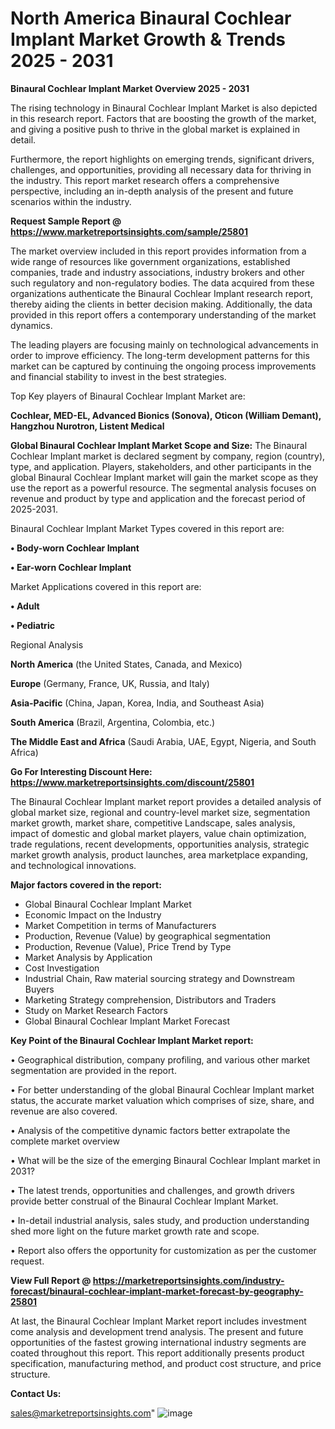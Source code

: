 # North America Binaural Cochlear Implant Market Growth & Trends 2025 - 2031

<Strong> Binaural Cochlear Implant Market Overview 2025 - 2031</strong>

The rising technology in Binaural Cochlear Implant Market is also depicted in this research report. Factors that are boosting the growth of the market, and giving a positive push to thrive in the global market is explained in detail.

Furthermore, the report highlights on emerging trends, significant drivers, challenges, and opportunities, providing all necessary data for thriving in the industry. This report market research offers a comprehensive perspective, including an in-depth analysis of the present and future scenarios within the industry.

<strong>Request Sample Report @ <a href=https://www.marketreportsinsights.com/sample/25801>https://www.marketreportsinsights.com/sample/25801</a></strong>

The market overview included in this report provides information from a wide range of resources like government organizations, established companies, trade and industry associations, industry brokers and other such regulatory and non-regulatory bodies. The data acquired from these organizations authenticate the Binaural Cochlear Implant research report, thereby aiding the clients in better decision making. Additionally, the data provided in this report offers a contemporary understanding of the market dynamics.

The leading players are focusing mainly on technological advancements in order to improve efficiency. The long-term development patterns for this market can be captured by continuing the ongoing process improvements and financial stability to invest in the best strategies.

Top Key players of Binaural Cochlear Implant Market are:

<strong>Cochlear, MED-EL, Advanced Bionics (Sonova), Oticon (William Demant), Hangzhou Nurotron, Listent Medical</strong>

<strong><b>Global Binaural Cochlear Implant Market Scope and Size:</b></strong>
The Binaural Cochlear Implant market is declared segment by company, region (country), type, and application. Players, stakeholders, and other participants in the global Binaural Cochlear Implant market will gain the market scope as they use the report as a powerful resource. The segmental analysis focuses on revenue and product by type and application and the forecast period of 2025-2031.

Binaural Cochlear Implant Market Types covered in this report are:

<strong>• Body-worn Cochlear Implant

• Ear-worn Cochlear Implant</strong>

Market Applications covered in this report are:

<strong>• Adult

• Pediatric</strong> 

Regional Analysis

<strong>North America</strong> (the United States, Canada, and Mexico)

<strong>Europe</strong> (Germany, France, UK, Russia, and Italy)

<strong>Asia-Pacific</strong> (China, Japan, Korea, India, and Southeast Asia)

<strong>South America</strong> (Brazil, Argentina, Colombia, etc.)

<strong>The Middle East and Africa</strong> (Saudi Arabia, UAE, Egypt, Nigeria, and South Africa)

<strong>Go For Interesting Discount Here: <a href=https://www.marketreportsinsights.com/discount/25801>https://www.marketreportsinsights.com/discount/25801</a></strong>

The Binaural Cochlear Implant market report provides a detailed analysis of global market size, regional and country-level market size, segmentation market growth, market share, competitive Landscape, sales analysis, impact of domestic and global market players, value chain optimization, trade regulations, recent developments, opportunities analysis, strategic market growth analysis, product launches, area marketplace expanding, and technological innovations.

<strong><b>Major factors covered in the report:</b></strong>
<ul>
  <li>Global Binaural Cochlear Implant Market </li>
  <li>Economic Impact on the Industry</li>
  <li>Market Competition in terms of Manufacturers</li>
  <li>Production, Revenue (Value) by geographical segmentation</li>
  <li>Production, Revenue (Value), Price Trend by Type</li>
  <li>Market Analysis by Application</li>
  <li>Cost Investigation</li>
  <li>Industrial Chain, Raw material sourcing strategy and Downstream Buyers</li>
  <li>Marketing Strategy comprehension, Distributors and Traders</li>
  <li>Study on Market Research Factors</li>
  <li>Global Binaural Cochlear Implant Market Forecast</li>
</ul>

<strong><b>Key Point of the Binaural Cochlear Implant Market report:</b></strong>

• Geographical distribution, company profiling, and various other market segmentation are provided in the report.

• For better understanding of the global Binaural Cochlear Implant market status, the accurate market valuation which comprises of size, share, and revenue are also covered.

• Analysis of the competitive dynamic factors better extrapolate the complete market overview

• What will be the size of the emerging Binaural Cochlear Implant market in 2031?

• The latest trends, opportunities and challenges, and growth drivers provide better construal of the Binaural Cochlear Implant Market.

• In-detail industrial analysis, sales study, and production understanding shed more light on the future market growth rate and scope.

• Report also offers the opportunity for customization as per the customer request.

<strong><b>View Full Report @ <a href=https://marketreportsinsights.com/industry-forecast/binaural-cochlear-implant-market-forecast-by-geography-25801>https://marketreportsinsights.com/industry-forecast/binaural-cochlear-implant-market-forecast-by-geography-25801</a></b></strong>


At last, the Binaural Cochlear Implant Market report includes investment come analysis and development trend analysis. The present and future opportunities of the fastest growing international industry segments are coated throughout this report. This report additionally presents product specification, manufacturing method, and product cost structure, and price structure.

<strong>Contact Us:</strong>

sales@marketreportsinsights.com"
![image](https://github.com/user-attachments/assets/369a0080-3f72-4078-8e44-ca0d2299eabe)
